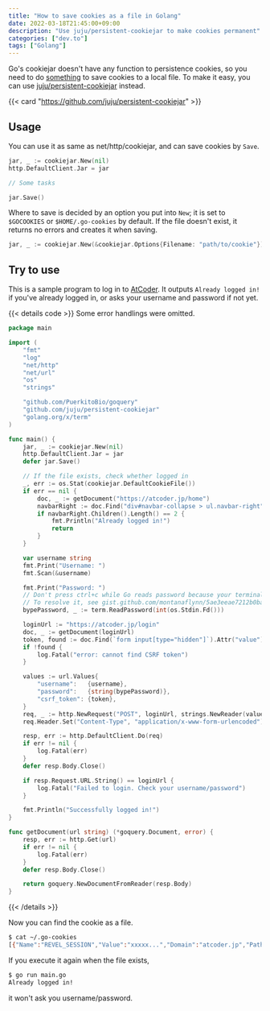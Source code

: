 ```yaml
---
title: "How to save cookies as a file in Golang"
date: 2022-03-18T21:45:00+09:00
description: "Use juju/persistent-cookiejar to make cookies permanent"
categories: ["dev.to"]
tags: ["Golang"]
---
```


Go's cookiejar doesn't have any function to persistence cookies, so you need to do [something](https://stackoverflow.com/questions/44031601/how-can-make-a-curl-store-cookie-in-golang) to save cookies to a local file.
To make it easy, you can use [juju/persistent-cookiejar](https://github.com/juju/persistent-cookiejar) instead.

<!--more-->

{{< card "https://github.com/juju/persistent-cookiejar" >}}

## Usage

You can use it as same as net/http/cookiejar, and can save cookies by `Save`.

```go
jar, _ := cookiejar.New(nil)
http.DefaultClient.Jar = jar

// Some tasks

jar.Save()
```

Where to save is decided by an option you put into `New`; it is set to `$GOCOOKIES` or `$HOME/.go-cookies` by default.
If the file doesn't exist, it returns no errors and creates it when saving.

```go
jar, _ := cookiejar.New(&cookiejar.Options{Filename: "path/to/cookie"})
```

## Try to use

This is a sample program to log in to [AtCoder](https://atcoder.jp).
It outputs `Already logged in!` if you've already logged in, or asks your username and password if not yet.

{{< details code >}}
Some error handlings were omitted.

```go
package main

import (
	"fmt"
	"log"
	"net/http"
	"net/url"
	"os"
	"strings"

	"github.com/PuerkitoBio/goquery"
	"github.com/juju/persistent-cookiejar"
	"golang.org/x/term"
)

func main() {
	jar, _ := cookiejar.New(nil)
	http.DefaultClient.Jar = jar
	defer jar.Save()

	// If the file exists, check whether logged in
	_, err := os.Stat(cookiejar.DefaultCookieFile())
	if err == nil {
		doc, _ := getDocument("https://atcoder.jp/home")
		navbarRight := doc.Find("div#navbar-collapse > ul.navbar-right")
		if navbarRight.Children().Length() == 2 {
			fmt.Println("Already logged in!")
			return
		}
	}

	var username string
	fmt.Print("Username: ")
	fmt.Scan(&username)

	fmt.Print("Password: ")
	// Don't press ctrl+c while Go reads password because your terminal won't display any inputs after that.
	// To resolve it, see gist.github.com/montanaflynn/5ae3eeae7212b0ba232f46e88f1ab67f
	bypePassword, _ := term.ReadPassword(int(os.Stdin.Fd()))

	loginUrl := "https://atcoder.jp/login"
	doc, _ := getDocument(loginUrl)
	token, found := doc.Find(`form input[type="hidden"]`).Attr("value")
	if !found {
		log.Fatal("error: cannot find CSRF token")
	}

	values := url.Values{
		"username":   {username},
		"password":   {string(bypePassword)},
		"csrf_token": {token},
	}
	req, _ := http.NewRequest("POST", loginUrl, strings.NewReader(values.Encode()))
	req.Header.Set("Content-Type", "application/x-www-form-urlencoded")

	resp, err := http.DefaultClient.Do(req)
	if err != nil {
		log.Fatal(err)
	}
	defer resp.Body.Close()

	if resp.Request.URL.String() == loginUrl {
		log.Fatal("Failed to login. Check your username/password")
	}

	fmt.Println("Successfully logged in!")
}

func getDocument(url string) (*goquery.Document, error) {
	resp, err := http.Get(url)
	if err != nil {
		log.Fatal(err)
	}
	defer resp.Body.Close()

	return goquery.NewDocumentFromReader(resp.Body)
}
```
{{< /details >}}

Now you can find the cookie as a file.

```bash
$ cat ~/.go-cookies
[{"Name":"REVEL_SESSION","Value":"xxxxx...","Domain":"atcoder.jp","Path":"/","Secure":true,"HttpOnly":true,"Persistent":true,"HostOnly":true,"Expires":"2022-09-13T18:19:25.9840269+09:00","Creation":"2022-03-17T18:19:15.4703732+09:00","LastAccess":"2022-03-17T18:19:25.9840269+09:00","Updated":"2022-03-17T18:19:25.9840269+09:00","CanonicalHost":"atcoder.jp"}]
```

If you execute it again when the file exists,

```bash
$ go run main.go
Already logged in!
```

it won't ask you username/password.
